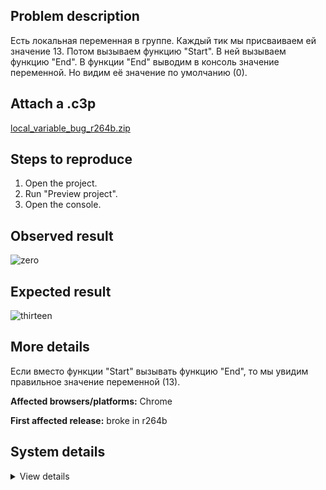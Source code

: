 ## Problem description

Есть локальная переменная в группе. Каждый тик мы присваиваем ей значение 13. Потом вызываем функцию "Start". В ней вызываем функцию "End". В функции "End" выводим в консоль значение переменной. Но видим её значение по умолчанию (0).

## Attach a .c3p

[local_variable_bug_r264b.zip](https://github.com/WilsonPercival/WilsonPercival/files/7236952/local_variable_bug_r264b.zip)

## Steps to reproduce

1. Open the project.
2. Run "Preview project".
3. Open the console.

## Observed result

![zero](https://user-images.githubusercontent.com/91274932/134928413-9f9c01b9-b50c-48b6-a0d8-a742daf5b819.png)

## Expected result

![thirteen](https://user-images.githubusercontent.com/91274932/134928419-59e33449-5aed-40c5-8bf2-9980d3c73e2e.png)

## More details

Если вместо функции "Start" вызывать функцию "End", то мы увидим правильное значение переменной (13).

**Affected browsers/platforms:** Chrome

**First affected release:** broke in r264b

## System details

<details><summary>View details</summary>

Platform information
Browser: Chrome
Browser version: 91.0.4472.124
Browser engine: Chromium
Context: browser
Operating system: Windows
Operating system version: 7
Device type: desktop
Device pixel ratio: 1
Logical CPU cores: 2
Approx. device memory: 4 GB
User agent: Mozilla/5.0 (Windows NT 6.1; Win64; x64) AppleWebKit/537.36 (KHTML, like Gecko) Chrome/91.0.4472.124 Safari/537.36
C3 release: r264 (beta)
Language setting: en-US

Local storage
Storage quota (approx): 59 gb
Storage usage (approx): 483 mb (0.8%)
Persistant storage: No

Browser support notes
This list contains missing features that are not required, but could improve performance or user experience if supported.

UI effects are disabled in settings.
WebGL 2+ is not supported. Rendering quality and features may be affected.
WebGL information
Version string: WebGL 1.0 (OpenGL ES 2.0 Chromium)
Numeric version: 1
Supports NPOT textures: partial
Supports GPU profiling: no
Supports highp precision: yes
Vendor: Google Inc. (Intel)
Renderer: ANGLE (Intel, Intel(R) HD Graphics Direct3D9Ex vs_3_0 ps_3_0, igdumdim64.dll-10.18.10.4653)
Major performance caveat: no
Maximum texture size: 8192
Point size range: 1 to 256
Extensions:

ANGLE_instanced_arrays
EXT_blend_minmax
EXT_color_buffer_half_float
EXT_float_blend
EXT_frag_depth
EXT_shader_texture_lod
EXT_texture_filter_anisotropic
WEBKIT_EXT_texture_filter_anisotropic
KHR_parallel_shader_compile
OES_element_index_uint
OES_standard_derivatives
OES_texture_float
OES_texture_float_linear
OES_texture_half_float
OES_texture_half_float_linear
OES_vertex_array_object
WEBGL_color_buffer_float
WEBGL_compressed_texture_s3tc
WEBKIT_WEBGL_compressed_texture_s3tc
WEBGL_debug_renderer_info
WEBGL_debug_shaders
WEBGL_depth_texture
WEBKIT_WEBGL_depth_texture
WEBGL_lose_context
WEBKIT_WEBGL_lose_context
WEBGL_multi_draw
Audio information
System sample rate: 48000 Hz
Output channels: 2
Output interpretation: speakers
Supported decode formats:

WebM Opus (audio/webm; codecs=opus)
Ogg Opus (audio/ogg; codecs=opus)
WebM Vorbis (audio/webm; codecs=vorbis)
Ogg Vorbis (audio/ogg; codecs=vorbis)
MPEG-4 AAC (audio/mp4; codecs=mp4a.40.5)
MP3 (audio/mpeg)
FLAC (audio/flac)
PCM WAV (audio/wav; codecs=1)
Supported encode formats:

WebM Opus (audio/webm; codecs=opus)
Video information
Supported decode formats:

WebM AV1 (video/webm; codecs=av01.0.00M.08)
MP4 AV1 (video/mp4; codecs=av01.0.00M.08)
WebM VP9 (video/webm; codecs=vp9)
WebM VP8 (video/webm; codecs=vp8)
Ogg Theora (video/ogg; codecs=theora)
H.264 (video/mp4; codecs=avc1.42E01E)
Supported encode formats:

WebM VP9 (video/webm; codecs=vp9)
WebM VP8 (video/webm; codecs=vp8)

</details>
